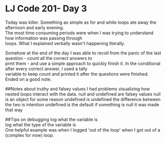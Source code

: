 # LJ Code 201- Day 3

Today was killer. Something as simple as for and while loops ate away the afternoon and early evening.  
The most time consuming periods were when I was trying to understand how information was passing through  
loops. What I explained verbally wasn't happening literally.

Somehow at the end of the day I was able to recoil from the panic of the last question - count all the correct answers to  
print them - and use a simple approach to quickly finish it. In the conditional after every correct answer, I used a tally  
variable to keep count and printed it after the questions were finished. Ended on a good note.

##Notes about truthy and falsey values
I had problems visualizing how nested loops interact with the data.
null and undefined are falsey values
null is an object for some reason
undefined is undefined
the difference between the two is intention
undefined is the default
if something is null it was made that way

##Tips on debugging
log what the variable is  
log what the type of the variable is  
One helpful example was when I logged 'out of the loop' when I got out of a (complex for now) loop.
